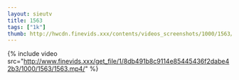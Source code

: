 ```yaml
--- 
layout: sieutv
title: 1563
tags: ["1k"]
thumb: http://hwcdn.finevids.xxx/contents/videos_screenshots/1000/1563/preview.mp4.jpg
---
```

{% include video src="http://www.finevids.xxx/get_file/1/8db491b8c9114e85445436f2dabe42b3/1000/1563/1563.mp4/" %} 
